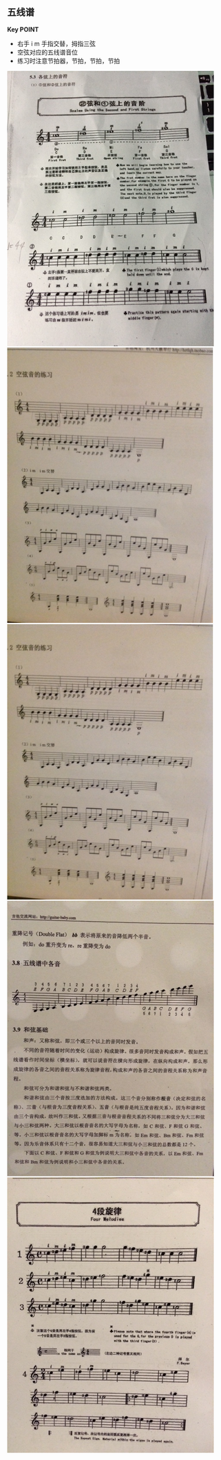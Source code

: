 ## 五线谱

**Key POINT**

+ 右手 i  m 手指交替，拇指三弦
+ 空弦对应的五线谱音位
+ 练习时注意节拍器，节拍，节拍，节拍


![Alt text](archives/guitar/images/2014-11-31-06.JPG)
![Alt text](archives/guitar/images/2014-11-31-02.JPG)
![Alt text](archives/guitar/images/2014-11-31-03.JPG)
![Alt text](archives/guitar/images/2014-11-31-04.JPG)
![Alt text](archives/guitar/images/2014-11-31-05.JPG)
